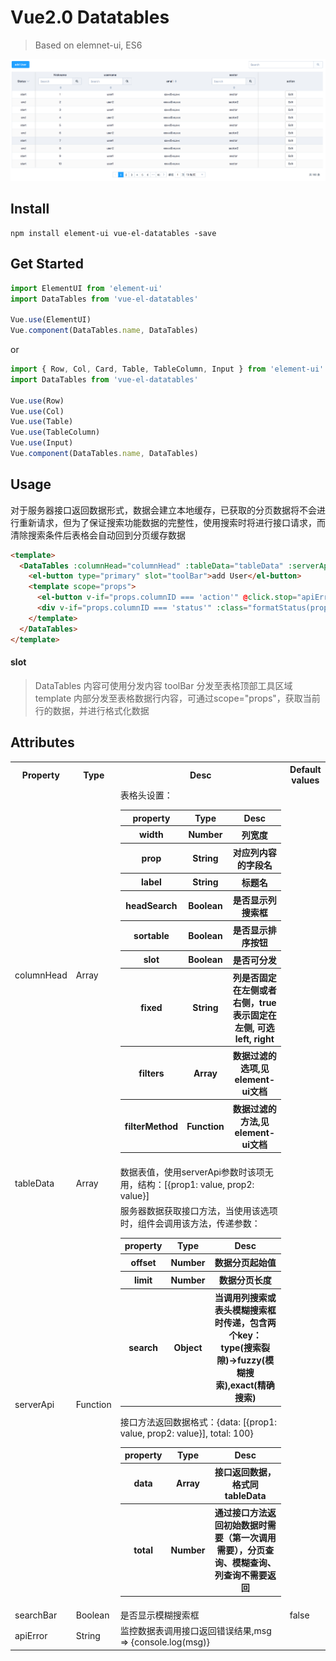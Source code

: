 # Vue2.0 Datatables
>Based on elemnet-ui, ES6

![preview](https://raw.githubusercontent.com/Dess-Li/vue-el-datatables/master/assets/demo.png)

## Install
```
npm install element-ui vue-el-datatables -save
```
## Get Started
```js
import ElementUI from 'element-ui'
import DataTables from 'vue-el-datatables'

Vue.use(ElementUI)
Vue.component(DataTables.name, DataTables)
```

or

```js
import { Row, Col, Card, Table, TableColumn, Input } from 'element-ui'
import DataTables from 'vue-el-datatables'

Vue.use(Row)
Vue.use(Col)
Vue.use(Table)
Vue.use(TableColumn)
Vue.use(Input)
Vue.component(DataTables.name, DataTables)
```

## Usage
对于服务器接口返回数据形式，数据会建立本地缓存，已获取的分页数据将不会进行重新请求，但为了保证搜索功能数据的完整性，使用搜索时将进行接口请求，而清除搜索条件后表格会自动回到分页缓存数据

```html
<template>
  <DataTables :columnHead="columnHead" :tableData="tableData" :serverApi="serverApi" :searchBar="true" @apiError="apiError">
    <el-button type="primary" slot="toolBar">add User</el-button>
    <template scope="props">
      <el-button v-if="props.columnID === 'action'" @click.stop="apiError(props.ev.row.id)">Edit</el-button>
      <div v-if="props.columnID === 'status'" :class="formatStatus(props.ev.row.status)[0]">{{formatStatus(props.ev.row.status)[1]}}</div>
    </template>
  </DataTables>
</template>
```
#### slot
>DataTables 内容可使用分发内容
>toolBar 分发至表格顶部工具区域
>template 内部分发至表格数据行内容，可通过scope="props"，获取当前行的数据，并进行格式化数据


## Attributes
<table>
  <tr>
    <th>Property</th>
    <th>Type</th>
    <th>Desc</th>
    <th>Default values</th>
  </tr>
  <tr>
    <td>columnHead</td>
    <td>Array</td>
    <td>
    	表格头设置：
    	<table>
    	 <tr>
    	 	<th>property</th>
    	 	<th>Type</th>
    	 	<th>Desc</th>
    	 </tr>
    	 <tr>
    	 	<th>width</th>
    	 	<th>Number</th>
    	 	<th>列宽度</th>
    	 </tr>
    	 <tr>
    	 	<th>prop</th>
    	 	<th>String</th>
    	 	<th>对应列内容的字段名</th>
    	 </tr>
    	 <tr>
    	 	<th>label</th>
    	 	<th>String</th>
    	 	<th>标题名</th>
    	 </tr>
    	 <tr>
    	 	<th>headSearch</th>
    	 	<th>Boolean</th>
    	 	<th>是否显示列搜索框</th>
    	 </tr>
    	 <tr>
    	 	<th>sortable</th>
    	 	<th>Boolean</th>
    	 	<th>是否显示排序按钮</th>
    	 </tr>
    	 <tr>
    	 	<th>slot</th>
    	 	<th>Boolean</th>
    	 	<th>是否可分发</th>
    	 </tr>
    	 <tr>
    	 	<th>fixed</th>
    	 	<th>String</th>
    	 	<th>列是否固定在左侧或者右侧，true 表示固定在左侧, 可选 left, right</th>
    	 </tr>
    	 <tr>
    	 	<th>filters</th>
    	 	<th>Array</th>
    	 	<th>数据过滤的选项,见element-ui文档</th>
    	 </tr>
    	 <tr>
    	 	<th>filterMethod</th>
    	 	<th>Function</th>
    	 	<th>数据过滤的方法,见element-ui文档</th>
    	 </tr>
    	</table>
    </td>
    <td></td>
  </tr>
  <tr>
    <td>tableData</td>
    <td>Array</td>
    <td>数据表值，使用serverApi参数时该项无用，结构：[{prop1: value, prop2: value}]</td>
    <td></td>
  </tr>
  <tr>
    <td>serverApi</td>
    <td>Function</td>
    <td>服务器数据获取接口方法，当使用该选项时，组件会调用该方法，传递参数：
    <table>
    	<tr>
    	 	<th>property</th>
    	 	<th>Type</th>
    	 	<th>Desc</th>
    	 </tr>
    	 <tr>
    	 	<th>offset</th>
    	 	<th>Number</th>
    	 	<th>数据分页起始值</th>
    	 </tr>
    	 <tr>
    	 	<th>limit</th>
    	 	<th>Number</th>
    	 	<th>数据分页长度</th>
    	 </tr>
    	 <tr>
    	 	<th>search</th>
    	 	<th>Object</th>
    	 	<th>当调用列搜索或表头模糊搜索框时传递，包含两个key：type(搜索裂隙)->fuzzy(模糊搜索),exact(精确搜索)</th>
    	 </tr>
    </table>
    接口方法返回数据格式：{data: [{prop1: value, prop2: value}], total: 100}
    <table>
    	<tr>
    	 	<th>property</th>
    	 	<th>Type</th>
    	 	<th>Desc</th>
    	 </tr>
    	 <tr>
    	 	<th>data</th>
    	 	<th>Array</th>
    	 	<th>接口返回数据，格式同tableData</th>
    	 </tr>
    	 <tr>
    	 	<th>total</th>
    	 	<th>Number</th>
    	 	<th>通过接口方法返回初始数据时需要（第一次调用需要），分页查询、模糊查询、列查询不需要返回</th>
    	 </tr>
    </table>
    </td>
    <td></td>
  </tr>
  <tr>
    <td>searchBar</td>
    <td>Boolean</td>
    <td>是否显示模糊搜索框</td>
    <td>false</td>
  </tr>
  <tr>
    <td>apiError</td>
    <td>String</td>
    <td>监控数据表调用接口返回错误结果,msg => {console.log(msg)}</td>
    <td></td>
  </tr>
</table>

